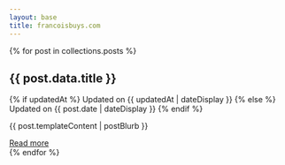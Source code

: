 ```yaml
---
layout: base
title: francoisbuys.com
---
```


{% for post in collections.posts %}
<article class="mb-8">
  <h2 class="text-2xl tracking-wide font-medium text-center"> {{ post.data.title }} </h2>
  <p class="text-gray-500 text-center py-4">
    {% if updatedAt %} Updated on {{ updatedAt | dateDisplay }}
    {% else %} Updated on {{ post.date | dateDisplay }} {% endif %}
  </p>
  <p class="text-justify">{{ post.templateContent | postBlurb }} </p>
   <a
     class="block py-4 underline uppercase text-center hover:text-yellow-300"
     href="{{ post.url }}"
   >
     Read more
   </a>
</article>
{% endfor %}
